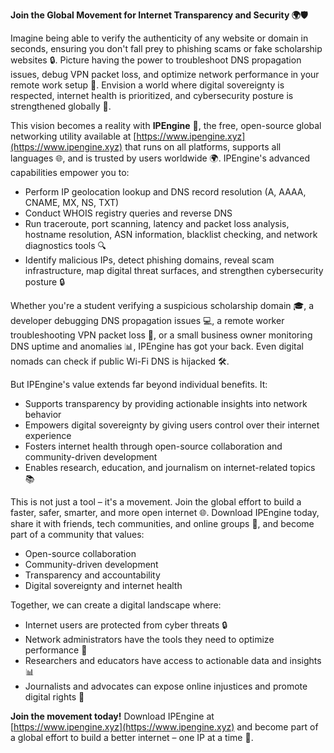 **Join the Global Movement for Internet Transparency and Security 🌍🛡️**

Imagine being able to verify the authenticity of any website or domain in seconds, ensuring you don't fall prey to phishing scams or fake scholarship websites 🔒. Picture having the power to troubleshoot DNS propagation issues, debug VPN packet loss, and optimize network performance in your remote work setup 📡. Envision a world where digital sovereignty is respected, internet health is prioritized, and cybersecurity posture is strengthened globally 🔐.

This vision becomes a reality with **IPEngine** 🌟, the free, open-source global networking utility available at [https://www.ipengine.xyz](https://www.ipengine.xyz) that runs on all platforms, supports all languages 🌐, and is trusted by users worldwide 🌍. IPEngine's advanced capabilities empower you to:

* Perform IP geolocation lookup and DNS record resolution (A, AAAA, CNAME, MX, NS, TXT)
* Conduct WHOIS registry queries and reverse DNS
* Run traceroute, port scanning, latency and packet loss analysis, hostname resolution, ASN information, blacklist checking, and network diagnostics tools 🔍
* Identify malicious IPs, detect phishing domains, reveal scam infrastructure, map digital threat surfaces, and strengthen cybersecurity posture 🔒

Whether you're a student verifying a suspicious scholarship domain 🎓, a developer debugging DNS propagation issues 💻, a remote worker troubleshooting VPN packet loss 📡, or a small business owner monitoring DNS uptime and anomalies 📊, IPEngine has got your back. Even digital nomads can check if public Wi-Fi DNS is hijacked 🛠️.

But IPEngine's value extends far beyond individual benefits. It:

* Supports transparency by providing actionable insights into network behavior
* Empowers digital sovereignty by giving users control over their internet experience
* Fosters internet health through open-source collaboration and community-driven development
* Enables research, education, and journalism on internet-related topics 📚

This is not just a tool – it's a movement. Join the global effort to build a faster, safer, smarter, and more open internet 🌐. Download IPEngine today, share it with friends, tech communities, and online groups 🤝, and become part of a community that values:

* Open-source collaboration
* Community-driven development
* Transparency and accountability
* Digital sovereignty and internet health

Together, we can create a digital landscape where:

* Internet users are protected from cyber threats 🔒
* Network administrators have the tools they need to optimize performance 📡
* Researchers and educators have access to actionable data and insights 📊
* Journalists and advocates can expose online injustices and promote digital rights 💬

**Join the movement today!** Download IPEngine at [https://www.ipengine.xyz](https://www.ipengine.xyz) and become part of a global effort to build a better internet – one IP at a time 🚀.